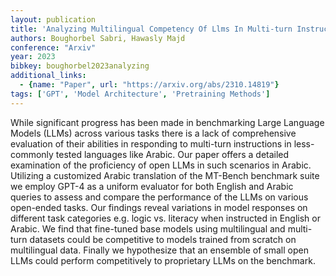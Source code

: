 ```yaml
---
layout: publication
title: 'Analyzing Multilingual Competency Of Llms In Multi-turn Instruction Following: A Case Study Of Arabic'
authors: Boughorbel Sabri, Hawasly Majd
conference: "Arxiv"
year: 2023
bibkey: boughorbel2023analyzing
additional_links:
  - {name: "Paper", url: "https://arxiv.org/abs/2310.14819"}
tags: ['GPT', 'Model Architecture', 'Pretraining Methods']
---
```

While significant progress has been made in benchmarking Large Language Models (LLMs) across various tasks there is a lack of comprehensive evaluation of their abilities in responding to multi-turn instructions in less-commonly tested languages like Arabic. Our paper offers a detailed examination of the proficiency of open LLMs in such scenarios in Arabic. Utilizing a customized Arabic translation of the MT-Bench benchmark suite we employ GPT-4 as a uniform evaluator for both English and Arabic queries to assess and compare the performance of the LLMs on various open-ended tasks. Our findings reveal variations in model responses on different task categories e.g. logic vs. literacy when instructed in English or Arabic. We find that fine-tuned base models using multilingual and multi-turn datasets could be competitive to models trained from scratch on multilingual data. Finally we hypothesize that an ensemble of small open LLMs could perform competitively to proprietary LLMs on the benchmark.
